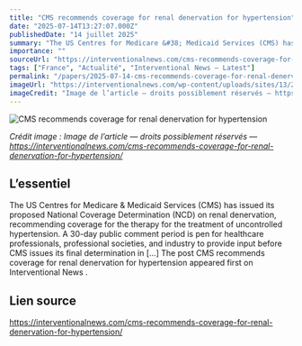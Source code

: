 ```yaml
---
title: "CMS recommends coverage for renal denervation for hypertension"
date: "2025-07-14T13:27:07.000Z"
publishedDate: "14 juillet 2025"
summary: "The US Centres for Medicare &#38; Medicaid Services (CMS) has issued its proposed National Coverage Determination (NCD) on renal denervation, recommending coverage for the therapy for the treatment of uncontrolled hypertension. A 30-day public comment period is pen for healthcare professionals, professional societies, and industry to provide input before CMS issues its final determination in [&#8230;] The post CMS recommends coverage for renal denervation for hypertension appeared first on Interventional News ."
importance: ""
sourceUrl: "https://interventionalnews.com/cms-recommends-coverage-for-renal-denervation-for-hypertension/"
tags: ["France", "Actualité", "Interventional News — Latest"]
permalink: "/papers/2025-07-14-cms-recommends-coverage-for-renal-denervation-for-hypertension"
imageUrl: "https://interventionalnews.com/wp-content/uploads/sites/13/2025/07/Renal-denervation-diagram.jpg"
imageCredit: "Image de l’article — droits possiblement réservés — https://interventionalnews.com/cms-recommends-coverage-for-renal-denervation-for-hypertension/"
---
```


![CMS recommends coverage for renal denervation for hypertension](https://interventionalnews.com/wp-content/uploads/sites/13/2025/07/Renal-denervation-diagram.jpg)

*Crédit image : Image de l’article — droits possiblement réservés — https://interventionalnews.com/cms-recommends-coverage-for-renal-denervation-for-hypertension/*

## L’essentiel

The US Centres for Medicare &#38; Medicaid Services (CMS) has issued its proposed National Coverage Determination (NCD) on renal denervation, recommending coverage for the therapy for the treatment of uncontrolled hypertension. A 30-day public comment period is pen for healthcare professionals, professional societies, and industry to provide input before CMS issues its final determination in [&#8230;] The post CMS recommends coverage for renal denervation for hypertension appeared first on Interventional News .

## Lien source

https://interventionalnews.com/cms-recommends-coverage-for-renal-denervation-for-hypertension/
